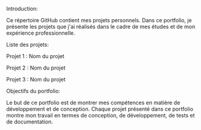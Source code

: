 
Introduction:

Ce répertoire GitHub contient mes projets personnels. Dans ce portfolio, je présente les projets que j'ai réalisés dans le cadre de mes études et de mon expérience professionnelle.


Liste des projets:

Projet 1 : Nom du projet

Projet 2 : Nom du projet

Projet 3 : Nom du projet


Objectifs du portfolio:

Le but de ce portfolio est de montrer mes compétences en matière de développement et de conception. Chaque projet présenté dans ce portfolio montre mon travail en termes de conception, de développement, de tests et de documentation.
